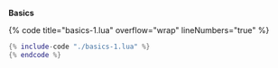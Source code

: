 **Basics**

{% code title="basics-1.lua" overflow="wrap" lineNumbers="true" %}
```lua
{% include-code "./basics-1.lua" %}
{% endcode %}
